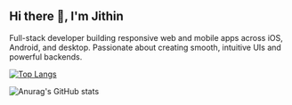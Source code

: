 ## Hi there 👋, I'm Jithin
Full-stack developer building responsive web and mobile apps across iOS, Android, and desktop. Passionate about creating smooth, intuitive UIs and powerful backends.



<!--
**Jithin-caz/Jithin-caz** is a ✨ _special_ ✨ repository because its `README.md` (this file) appears on your GitHub profile.

Here are some ideas to get you started:

- 🔭 I’m currently working on ...
- 🌱 I’m currently learning ...
- 👯 I’m looking to collaborate on ...
- 🤔 I’m looking for help with ...
- 💬 Ask me about ...
- 📫 How to reach me: ...
- 😄 Pronouns: ...
- ⚡ Fun fact: ...
-->

[![Top Langs](https://github-readme-stats.vercel.app/api/top-langs/?username=Jithin-caz)](https://github.com/anuraghazra/github-readme-stats)

![Anurag's GitHub stats](https://github-readme-stats.vercel.app/api?username=Jithin-caz&show_icons=true&theme=transparent)

<!--
[![Harlok's WakaTime stats](https://github-readme-stats.vercel.app/api/wakatime?username=Jithin_caz)](https://github.com/anuraghazra/github-readme-stats)
-->

